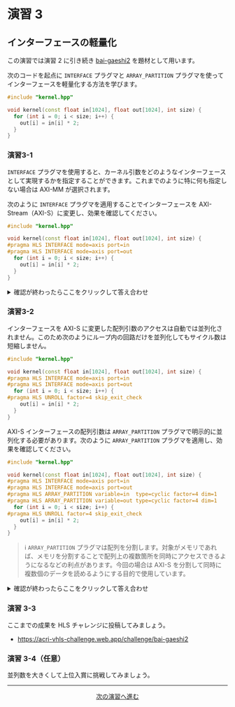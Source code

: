 # 演習 3

## インターフェースの軽量化

この演習では演習 2 に引き続き [bai-gaeshi2](https://acri-vhls-challenge.web.app/challenge/bai-gaeshi2) を題材として用います。

次のコードを起点に `INTERFACE` プラグマと `ARRAY_PARTITION` プラグマを使ってインターフェースを軽量化する方法を学びます。

```cpp
#include "kernel.hpp"

void kernel(const float in[1024], float out[1024], int size) {
  for (int i = 0; i < size; i++) {
    out[i] = in[i] * 2;
  }
}
```

### 演習3-1

`INTERFACE` プラグマを使用すると、カーネル引数をどのようなインターフェースとして実現するかを指定することができます。これまでのように特に何も指定しない場合は AXI-MM が選択されます。

次のように `INTERFACE` プラグマを適用することでインターフェースを AXI-Stream（AXI-S）に変更し、効果を確認してください。

```cpp
#include "kernel.hpp"

void kernel(const float in[1024], float out[1024], int size) {
#pragma HLS INTERFACE mode=axis port=in 
#pragma HLS INTERFACE mode=axis port=out
  for (int i = 0; i < size; i++) {
    out[i] = in[i] * 2;
  }
}
```

<details>
  <summary>確認が終わったらここをクリックして答え合わせ</summary>
  
  上記のコードを採点すると次のような結果になります。

  ```
  Bytes of kernel code: 325
  CSim: Pass
  HLS: Pass
  CoSim: Pass
  Resource usage
    FF   : 377
    LUT  : 304
    DSP  : 3
    BRAM : 0
    URAM : 0
  Clock period (ns): 2.246
  Clock frequency (MHz): 445
  Simulation cycle: 1065
  Simulation time (ns): 2391.990
  ```
  
  インターフェースが AXI-MM のときは 1,381 サイクルでしたが、AXI-S に変更することで 1,065 サイクルまで短縮することが分かりました。
</details>

### 演習3-2

インターフェースを AXI-S に変更した配列引数のアクセスは自動では並列化されません。このため次のようにループ内の回路だけを並列化してもサイクル数は短縮しません。

```cpp
#include "kernel.hpp"

void kernel(const float in[1024], float out[1024], int size) {
#pragma HLS INTERFACE mode=axis port=in 
#pragma HLS INTERFACE mode=axis port=out
  for (int i = 0; i < size; i++) {
#pragma HLS UNROLL factor=4 skip_exit_check
    out[i] = in[i] * 2;
  }
}
```

AXI-S インターフェースの配列引数は `ARRAY_PARTITION` プラグマで明示的に並列化する必要があります。次のように `ARRAY_PARTITION` プラグマを適用し、効果を確認してください。

```cpp
#include "kernel.hpp"

void kernel(const float in[1024], float out[1024], int size) {
#pragma HLS INTERFACE mode=axis port=in 
#pragma HLS INTERFACE mode=axis port=out
#pragma HLS ARRAY_PARTITION variable=in  type=cyclic factor=4 dim=1 
#pragma HLS ARRAY_PARTITION variable=out type=cyclic factor=4 dim=1
  for (int i = 0; i < size; i++) {
#pragma HLS UNROLL factor=4 skip_exit_check
    out[i] = in[i] * 2;
  }
}
```

> :information_source: `ARRAY_PARTITION` プラグマは配列を分割します。対象がメモリであれば、メモリを分割することで配列上の複数箇所を同時にアクセスできるようになるなどの利点があります。今回の場合は AXI-S を分割して同時に複数個のデータを読めるようにする目的で使用しています。

<details>
  <summary>確認が終わったらここをクリックして答え合わせ</summary>
  
  上記のコードを採点すると次のような結果になります。

  ```
  Bytes of kernel code: 506
  CSim: Pass
  HLS: Pass
  CoSim: Pass
  Resource usage
    FF   : 1385
    LUT  : 907
    DSP  : 12
    BRAM : 0
    URAM : 0
  Clock period (ns): 1.291
  Clock frequency (MHz): 774
  Simulation cycle: 302
  Simulation time (ns): 389.882
  ```
  
  ループ内の回路とインターフェースの両方が並列化され、サイクル数が短縮することが分かりました。
</details>

### 演習 3-3

ここまでの成果を HLS チャレンジに投稿してみましょう。

- https://acri-vhls-challenge.web.app/challenge/bai-gaeshi2

### 演習 3-4（任意）

並列数を大きくして上位入賞に挑戦してみましょう。

<hr>
<p align="center"><a href="../lab4-accum/">次の演習へ進む</a></p>